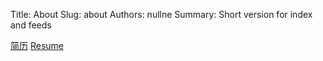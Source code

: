 Title: About 
Slug: about 
Authors: nullne 
Summary: Short version for index and feeds

[简历]({filename}/million/resume-ch.pdf)
[Resume]({filename}/million/resume-en.pdf)
